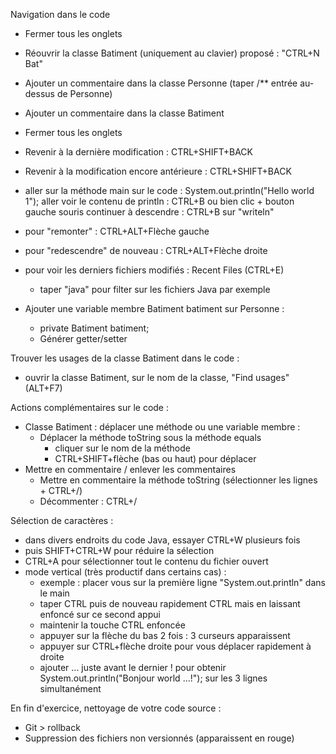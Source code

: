 Navigation dans le code

- Fermer tous les onglets
- Réouvrir la classe Batiment (uniquement au clavier)
  proposé : "CTRL+N Bat"
- Ajouter un commentaire dans la classe Personne (taper /** entrée au-dessus de Personne)
- Ajouter un commentaire dans la classe Batiment
- Fermer tous les onglets
- Revenir à la dernière modification : CTRL+SHIFT+BACK
- Revenir à la modification encore antérieure : CTRL+SHIFT+BACK
- aller sur la méthode main sur le code :
  System.out.println("Hello world 1");
  aller voir le contenu de println : CTRL+B ou bien clic + bouton gauche souris
  continuer à descendre : CTRL+B sur "writeln"
- pour "remonter" : CTRL+ALT+Flèche gauche
- pour "redescendre" de nouveau : CTRL+ALT+Flèche droite
- pour voir les derniers fichiers modifiés : Recent Files (CTRL+E)
    - taper "java" pour filter sur les fichiers Java par exemple

- Ajouter une variable membre Batiment batiment sur Personne :
    - private Batiment batiment;
    - Générer getter/setter

Trouver les usages de la classe Batiment dans le code :

- ouvrir la classe Batiment, sur le nom de la classe, "Find usages" (ALT+F7)

Actions complémentaires sur le code :

- Classe Batiment : déplacer une méthode ou une variable membre :
    - Déplacer la méthode toString sous la méthode equals
        - cliquer sur le nom de la méthode
        - CTRL+SHIFT+flèche (bas ou haut) pour déplacer
- Mettre en commentaire / enlever les commentaires
    - Mettre en commentaire la méthode toString  (sélectionner les lignes + CTRL+/)
    - Décommenter : CTRL+/

Sélection de caractères :

- dans divers endroits du code Java, essayer CTRL+W plusieurs fois
- puis SHIFT+CTRL+W pour réduire la sélection
- CTRL+A pour sélectionner tout le contenu du fichier ouvert
- mode vertical (très productif dans certains cas) :
    - exemple : placer vous sur la première ligne "System.out.println" dans le main
    - taper CTRL puis de nouveau rapidement CTRL mais en laissant enfoncé sur ce second appui
    - maintenir la touche CTRL enfoncée
    - appuyer sur la flèche du bas 2 fois : 3 curseurs apparaissent
    - appuyer sur CTRL+flèche droite pour vous déplacer rapidement à droite
    - ajouter ... juste avant le dernier ! pour obtenir
      System.out.println("Bonjour world <x> ...!"); sur les 3 lignes simultanément


En fin d'exercice, nettoyage de votre code source :
- Git > rollback
- Suppression des fichiers non versionnés (apparaissent en rouge)
